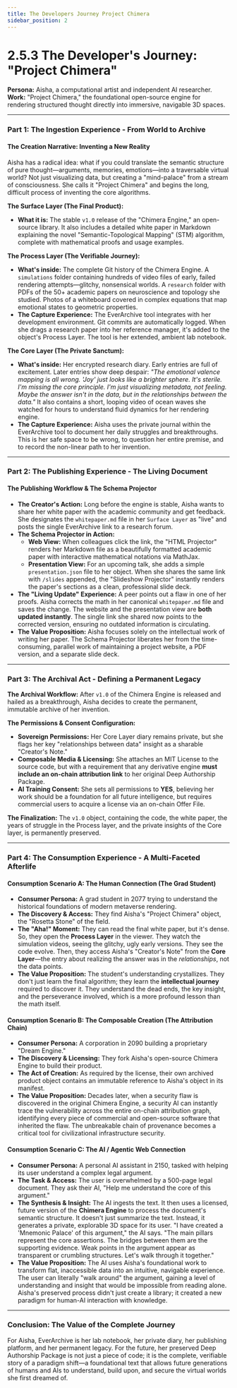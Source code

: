```yaml
---
title: The Developers Journey Project Chimera
sidebar_position: 2
---
```


# 2.5.3 The Developer's Journey: "Project Chimera"

**Persona:** Aisha, a computational artist and independent AI researcher.
**Work:** "Project Chimera," the foundational open-source engine for rendering structured thought directly into immersive, navigable 3D spaces.

---

### **Part 1: The Ingestion Experience - From World to Archive**

#### **The Creation Narrative: Inventing a New Reality**
Aisha has a radical idea: what if you could translate the semantic structure of pure thought—arguments, memories, emotions—into a traversable virtual world? Not just visualizing data, but creating a "mind-palace" from a stream of consciousness. She calls it "Project Chimera" and begins the long, difficult process of inventing the core algorithms.

**The Surface Layer (The Final Product):**
*   **What it is:** The stable `v1.0` release of the "Chimera Engine," an open-source library. It also includes a detailed white paper in Markdown explaining the novel "Semantic-Topological Mapping" (STM) algorithm, complete with mathematical proofs and usage examples.

**The Process Layer (The Verifiable Journey):**
*   **What's inside:** The complete Git history of the Chimera Engine. A `simulations` folder containing hundreds of video files of early, failed rendering attempts—glitchy, nonsensical worlds. A `research` folder with PDFs of the 50+ academic papers on neuroscience and topology she studied. Photos of a whiteboard covered in complex equations that map emotional states to geometric properties.
*   **The Capture Experience:** The EverArchive tool integrates with her development environment. Git commits are automatically logged. When she drags a research paper into her reference manager, it's added to the object's Process Layer. The tool is her extended, ambient lab notebook.

**The Core Layer (The Private Sanctum):**
*   **What's inside:** Her encrypted research diary. Early entries are full of excitement. Later entries show deep despair: *"The emotional valence mapping is all wrong. 'Joy' just looks like a brighter sphere. It's sterile. I'm missing the core principle. I'm just visualizing metadata, not *feeling*. Maybe the answer isn't in the data, but in the *relationships between* the data."* It also contains a short, looping video of ocean waves she watched for hours to understand fluid dynamics for her rendering engine.
*   **The Capture Experience:** Aisha uses the private journal within the EverArchive tool to document her daily struggles and breakthroughs. This is her safe space to be wrong, to question her entire premise, and to record the non-linear path to her invention.

---

### **Part 2: The Publishing Experience - The Living Document**

#### **The Publishing Workflow & The Schema Projector**
*   **The Creator's Action:** Long before the engine is stable, Aisha wants to share her white paper with the academic community and get feedback. She designates the `whitepaper.md` file in her `Surface Layer` as "live" and posts the single EverArchive link to a research forum.
*   **The Schema Projector in Action:**
    *   **Web View:** When colleagues click the link, the "HTML Projector" renders her Markdown file as a beautifully formatted academic paper with interactive mathematical notations via MathJax.
    *   **Presentation View:** For an upcoming talk, she adds a simple `presentation.json` file to her object. When she shares the same link with `/slides` appended, the "Slideshow Projector" instantly renders the paper's sections as a clean, professional slide deck.
*   **The "Living Update" Experience:** A peer points out a flaw in one of her proofs. Aisha corrects the math in her canonical `whitepaper.md` file and saves the change. The website and the presentation view are **both updated instantly**. The single link she shared now points to the corrected version, ensuring no outdated information is circulating.
*   **The Value Proposition:** Aisha focuses solely on the intellectual work of writing her paper. The Schema Projector liberates her from the time-consuming, parallel work of maintaining a project website, a PDF version, and a separate slide deck.

---

### **Part 3: The Archival Act - Defining a Permanent Legacy**

**The Archival Workflow:**
After `v1.0` of the Chimera Engine is released and hailed as a breakthrough, Aisha decides to create the permanent, immutable archive of her invention.

**The Permissions & Consent Configuration:**
*   **Sovereign Permissions:** Her Core Layer diary remains private, but she flags her key "relationships between data" insight as a sharable "Creator's Note."
*   **Composable Media & Licensing:** She attaches an MIT License to the source code, but with a requirement that any derivative engine **must include an on-chain attribution link** to her original Deep Authorship Package.
*   **AI Training Consent:** She sets all permissions to **YES**, believing her work should be a foundation for all future intelligence, but requires commercial users to acquire a license via an on-chain Offer File.

**The Finalization:**
The `v1.0` object, containing the code, the white paper, the years of struggle in the Process layer, and the private insights of the Core layer, is permanently preserved.

---

### **Part 4: The Consumption Experience - A Multi-Faceted Afterlife**

#### **Consumption Scenario A: The Human Connection (The Grad Student)**
*   **Consumer Persona:** A grad student in 2077 trying to understand the historical foundations of modern metaverse rendering.
*   **The Discovery & Access:** They find Aisha's "Project Chimera" object, the "Rosetta Stone" of the field.
*   **The "Aha!" Moment:** They can read the final white paper, but it's dense. So, they open the **Process Layer** in the viewer. They watch the simulation videos, seeing the glitchy, ugly early versions. They see the code evolve. Then, they access Aisha's "Creator's Note" from the **Core Layer**—the entry about realizing the answer was in the *relationships*, not the data points.
*   **The Value Proposition:** The student's understanding crystallizes. They don't just learn the final algorithm; they learn the **intellectual journey** required to discover it. They understand the dead ends, the key insight, and the perseverance involved, which is a more profound lesson than the math itself.

#### **Consumption Scenario B: The Composable Creation (The Attribution Chain)**
*   **Consumer Persona:** A corporation in 2090 building a proprietary "Dream Engine."
*   **The Discovery & Licensing:** They fork Aisha's open-source Chimera Engine to build their product.
*   **The Act of Creation:** As required by the license, their own archived product object contains an immutable reference to Aisha's object in its manifest.
*   **The Value Proposition:** Decades later, when a security flaw is discovered in the original Chimera Engine, a security AI can instantly trace the vulnerability across the entire on-chain attribution graph, identifying every piece of commercial and open-source software that inherited the flaw. The unbreakable chain of provenance becomes a critical tool for civilizational infrastructure security.

#### **Consumption Scenario C: The AI / Agentic Web Connection**
*   **Consumer Persona:** A personal AI assistant in 2150, tasked with helping its user understand a complex legal argument.
*   **The Task & Access:** The user is overwhelmed by a 500-page legal document. They ask their AI, "Help me understand the core of this argument."
*   **The Synthesis & Insight:** The AI ingests the text. It then uses a licensed, future version of the **Chimera Engine** to process the document's semantic structure. It doesn't just summarize the text. Instead, it generates a private, explorable 3D space for its user. "I have created a 'Mnemonic Palace' of this argument," the AI says. "The main pillars represent the core assertions. The bridges between them are the supporting evidence. Weak points in the argument appear as transparent or crumbling structures. Let's walk through it together."
*   **The Value Proposition:** The AI uses Aisha's foundational work to transform flat, inaccessible data into an intuitive, navigable experience. The user can literally "walk around" the argument, gaining a level of understanding and insight that would be impossible from reading alone. Aisha's preserved process didn't just create a library; it created a new paradigm for human-AI interaction with knowledge.
---

### **Conclusion: The Value of the Complete Journey**
For Aisha, EverArchive is her lab notebook, her private diary, her publishing platform, and her permanent legacy. For the future, her preserved Deep Authorship Package is not just a piece of code; it is the complete, verifiable story of a paradigm shift—a foundational text that allows future generations of humans and AIs to understand, build upon, and secure the virtual worlds she first dreamed of.